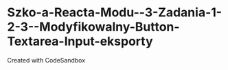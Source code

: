 # Szko-a-Reacta-Modu--3-Zadania-1-2-3--Modyfikowalny-Button-Textarea-Input-eksporty
Created with CodeSandbox
